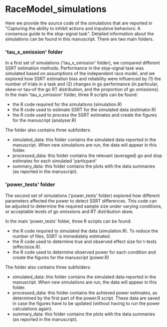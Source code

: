 # RaceModel_simulations
Here we provide the source code of the simulations that are reported in "Capturing the ability to inhibit actions and impulsive behaviors: A consensus guide to the stop-signal task". Detailed information about the simulations can be found in this manuscript. There are two main folders. 

### 'tau_x_omission' folder
In a first set of simulations ('tau_x_omission' folder), we compared different SSRT estimation methods. Performance in the stop-signal task was simulated based on assumptions of the independent race model, and we explored how SSRT estimation bias and reliability were influenced by (1) the number of trials in a task and (2) changes in go performance (in particular, skew–or tau–of the go RT distribution, and the proportion of go omissions). In the main 'tau_x_omission' folder, three R scripts can be found: 

- the R code required for the simulations (simulation.R)
- the R code used to estimate SSRT for the simulated data (estimator.R)
- the R code used to process the SSRT estimates and create the figures for the manuscript (analyser.R)

The folder also contains three subfolders:

- simulated_data: this folder contains the simulated data reported in the manuscript. When new simulations are run, the data will appear in this folder. 
- processed_data: this folder contains the relevant (averaged) go and stop estimates for each simulated 'particpant'
- summary_data: this folder contains the plots with the data summaries (as reported in the manuscript). 

### 'power_tests' folder
The second set of simulations ('power_tests' folder) explored how different parameters affected the power to detect SSRT differences. This code can be adjusted to determine the required sample size under varying conditions, or acceptable levels of go omissions and RT distribution skew. 

In the main 'power_tests' folder, three R scripts can be found: 

- the R code required to simulated the data (simulation.R). To reduce the number of files, SSRT is immediately estimated. 
- the R code used to determine true and observed effect size for t-tests (effectsize.R). 
- the R code used to determine observed power for each condition and create the figures for the manuscript (power.R)

The folder also contains three subfolders:

- simulated_data: this folder contains the simulated data reported in the manuscript. When new simulations are run, the data will appear in this folder. 
- processed_data: this folder contains the achieved power estimates, as determined by the first part of the power.R script. These data are saved in case the figures have to be updated (without having to run the power calculations again).
- summary_data: this folder contains the plots with the data summaries (as reported in the manuscript). 
